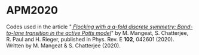 # APM2020

Codes used in the article "<i><a href='https://link.aps.org/doi/10.1103/PhysRevE.102.042601'> Flocking with a q-fold discrete symmetry: Band-to-lane transition in the active Potts model</a></i>" by M. Mangeat, S. Chatterjee, R. Paul and H. Rieger, published in Phys. Rev. E <b>102</b>, 042601 (2020).</br>
Written by M. Mangeat & S. Chatterjee (2020).
